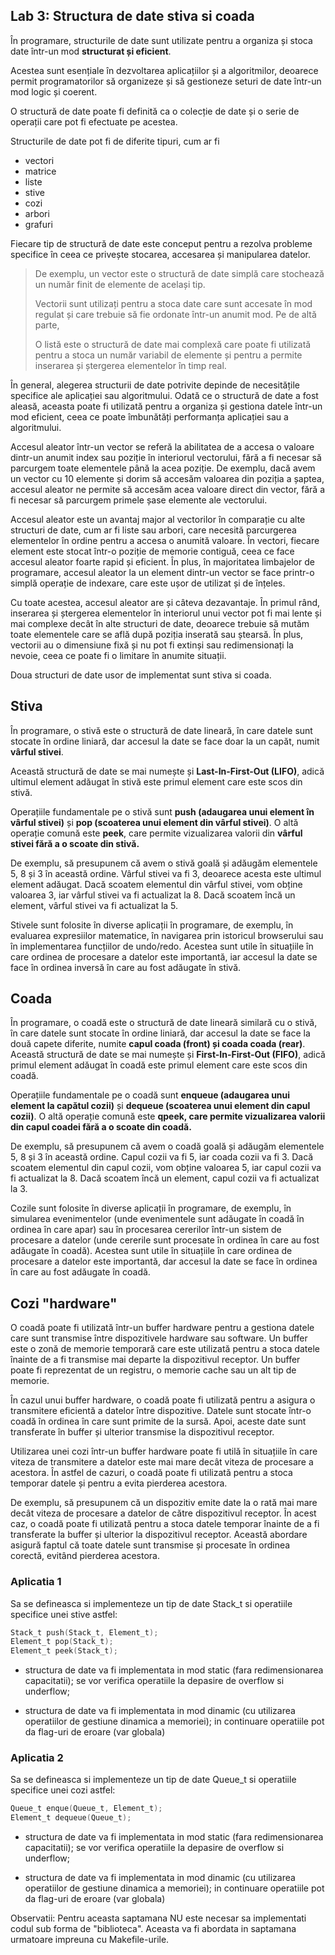 
## Lab 3: Structura de date stiva si coada

În programare, structurile de date sunt utilizate pentru a organiza și stoca date într-un mod **structurat și eficient**. 

Acestea sunt esențiale în dezvoltarea aplicațiilor și a algoritmilor, deoarece permit programatorilor să organizeze și să gestioneze seturi de date într-un mod logic și coerent.

O structură de date poate fi definită ca o colecție de date și o serie de operații care pot fi efectuate pe acestea. 

Structurile de date pot fi de diferite tipuri, cum ar fi 
- vectori 
- matrice
- liste
- stive
- cozi
- arbori
- grafuri 

Fiecare tip de structură de date este conceput pentru a rezolva probleme specifice în ceea ce privește stocarea, accesarea și manipularea datelor.

> De exemplu, un vector este o structură de date simplă care stochează un număr finit de elemente de același tip.
> 
> Vectorii sunt utilizați pentru a stoca date care sunt accesate în mod regulat și care trebuie să fie ordonate într-un anumit mod. Pe de altă parte, 
> 
> O listă este o structură de date mai complexă care poate fi utilizată pentru a stoca un număr variabil de elemente și pentru a permite inserarea și ștergerea elementelor în timp real.

În general, alegerea structurii de date potrivite depinde de necesitățile specifice ale aplicației sau algoritmului. Odată ce o structură de date a fost aleasă, aceasta poate fi utilizată pentru a organiza și gestiona datele într-un mod eficient, ceea ce poate îmbunătăți performanța aplicației sau a algoritmului.

Accesul aleator într-un vector se referă la abilitatea de a accesa o valoare dintr-un anumit index sau poziție în interiorul vectorului, fără a fi necesar să parcurgem toate elementele până la acea poziție. De exemplu, dacă avem un vector cu 10 elemente și dorim să accesăm valoarea din poziția a șaptea, accesul aleator ne permite să accesăm acea valoare direct din vector, fără a fi necesar să parcurgem primele șase elemente ale vectorului.

Accesul aleator este un avantaj major al vectorilor în comparație cu alte structuri de date, cum ar fi liste sau arbori, care necesită parcurgerea elementelor în ordine pentru a accesa o anumită valoare. În vectori, fiecare element este stocat într-o poziție de memorie contiguă, ceea ce face accesul aleator foarte rapid și eficient. În plus, în majoritatea limbajelor de programare, accesul aleator la un element dintr-un vector se face printr-o simplă operație de indexare, care este ușor de utilizat și de înțeles.

Cu toate acestea, accesul aleator are și câteva dezavantaje. În primul rând, inserarea și ștergerea elementelor în interiorul unui vector pot fi mai lente și mai complexe decât în alte structuri de date, deoarece trebuie să mutăm toate elementele care se află după poziția inserată sau ștearsă. În plus, vectorii au o dimensiune fixă și nu pot fi extinși sau redimensionați la nevoie, ceea ce poate fi o limitare în anumite situații.

Doua structuri de date usor de implementat sunt stiva si coada.

## Stiva

În programare, o stivă este o structură de date lineară, în care datele sunt stocate în ordine liniară, dar accesul la date se face doar la un capăt, numit **vârful stivei**. 

Această structură de date se mai numește și **Last-In-First-Out (LIFO)**, adică ultimul element adăugat în stivă este primul element care este scos din stivă.

Operațiile fundamentale pe o stivă sunt **push (adaugarea unui element în vârful stivei)** și **pop (scoaterea unui element din vârful stivei)**. O altă operație comună este **peek**, care permite vizualizarea valorii din **vârful stivei fără a o scoate din stivă.**

De exemplu, să presupunem că avem o stivă goală și adăugăm elementele 5, 8 și 3 în această ordine. Vârful stivei va fi 3, deoarece acesta este ultimul element adăugat. Dacă scoatem elementul din vârful stivei, vom obține valoarea 3, iar vârful stivei va fi actualizat la 8. Dacă scoatem încă un element, vârful stivei va fi actualizat la 5.

Stivele sunt folosite în diverse aplicații în programare, de exemplu, în evaluarea expresiilor matematice, în navigarea prin istoricul browserului sau în implementarea funcțiilor de undo/redo. Acestea sunt utile în situațiile în care ordinea de procesare a datelor este importantă, iar accesul la date se face în ordinea inversă în care au fost adăugate în stivă.

## Coada

În programare, o coadă este o structură de date lineară similară cu o stivă, în care datele sunt stocate în ordine liniară, dar accesul la date se face la două capete diferite, numite **capul coada (front) și coada coada (rear)**. Această structură de date se mai numește și **First-In-First-Out (FIFO)**, adică primul element adăugat în coadă este primul element care este scos din coadă.

Operațiile fundamentale pe o coadă sunt **enqueue (adaugarea unui element la capătul cozii)** și **dequeue (scoaterea unui element din capul cozii)**. O altă operație comună este **qpeek, care permite vizualizarea valorii din capul coadei fără a o scoate din coadă.**

De exemplu, să presupunem că avem o coadă goală și adăugăm elementele 5, 8 și 3 în această ordine. Capul cozii va fi 5, iar coada cozii va fi 3. Dacă scoatem elementul din capul cozii, vom obține valoarea 5, iar capul cozii va fi actualizat la 8. Dacă scoatem încă un element, capul cozii va fi actualizat la 3.

Cozile sunt folosite în diverse aplicații în programare, de exemplu, în simularea evenimentelor (unde evenimentele sunt adăugate în coadă în ordinea în care apar) sau în procesarea cererilor într-un sistem de procesare a datelor (unde cererile sunt procesate în ordinea în care au fost adăugate în coadă). Acestea sunt utile în situațiile în care ordinea de procesare a datelor este importantă, dar accesul la date se face în ordinea în care au fost adăugate în coadă.

## Cozi "hardware"

O coadă poate fi utilizată într-un buffer hardware pentru a gestiona datele care sunt transmise între dispozitivele hardware sau software. Un buffer este o zonă de memorie temporară care este utilizată pentru a stoca datele înainte de a fi transmise mai departe la dispozitivul receptor. Un buffer poate fi reprezentat de un registru, o memorie cache sau un alt tip de memorie.

În cazul unui buffer hardware, o coadă poate fi utilizată pentru a asigura o transmitere eficientă a datelor între dispozitive. Datele sunt stocate într-o coadă în ordinea în care sunt primite de la sursă. Apoi, aceste date sunt transferate în buffer și ulterior transmise la dispozitivul receptor.

Utilizarea unei cozi într-un buffer hardware poate fi utilă în situațiile în care viteza de transmitere a datelor este mai mare decât viteza de procesare a acestora. În astfel de cazuri, o coadă poate fi utilizată pentru a stoca temporar datele și pentru a evita pierderea acestora.

De exemplu, să presupunem că un dispozitiv emite date la o rată mai mare decât viteza de procesare a datelor de către dispozitivul receptor. În acest caz, o coadă poate fi utilizată pentru a stoca datele temporar înainte de a fi transferate la buffer și ulterior la dispozitivul receptor. Această abordare asigură faptul că toate datele sunt transmise și procesate în ordinea corectă, evitând pierderea acestora.


### Aplicatia 1

Sa se defineasca si implementeze un tip de date Stack_t si operatiile specifice unei stive astfel:
```c
Stack_t push(Stack_t, Element_t);
Element_t pop(Stack_t); 
Element_t peek(Stack_t);
```
- structura de date va fi implementata in mod static (fara redimensionarea capacitatii); se vor verifica operatiile la depasire de overflow si underflow;

- structura de date va fi implementata in mod dinamic (cu utilizarea operatiilor de gestiune dinamica a memoriei); in continuare operatiile pot da flag-uri de eroare (var globala)

### Aplicatia 2

Sa se defineasca si implementeze un tip de date  Queue_t si operatiile specifice unei cozi astfel:
```c
Queue_t enque(Queue_t, Element_t);
Element_t dequeue(Queue_t);
```
- structura de date va fi implementata in mod static (fara redimensionarea capacitatii); se vor verifica operatiile la depasire de overflow si underflow;

- structura de date va fi implementata in mod dinamic (cu utilizarea operatiilor de gestiune dinamica a memoriei); in continuare operatiile pot da flag-uri de eroare (var globala)

Observatii:
Pentru aceasta saptamana NU este necesar sa implementati codul sub forma de "biblioteca". Aceasta va fi abordata in saptamana urmatoare impreuna cu Makefile-urile.
